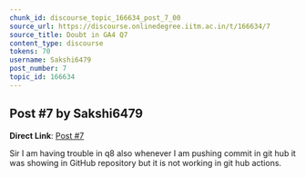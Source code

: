 ```yaml
---
chunk_id: discourse_topic_166634_post_7_00
source_url: https://discourse.onlinedegree.iitm.ac.in/t/166634/7
source_title: Doubt in GA4 Q7
content_type: discourse
tokens: 70
username: Sakshi6479
post_number: 7
topic_id: 166634
---
```


## Post #7 by Sakshi6479

**Direct Link**: [Post #7](https://discourse.onlinedegree.iitm.ac.in/t/166634/7)

Sir I am having trouble in q8 also whenever I am pushing commit in git hub it was showing in GitHub repository but it is not working in git hub actions.
